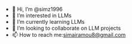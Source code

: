 - 👋 Hi, I’m @simz1996
- 👀 I’m interested in LLMs
- 🌱 I’m currently learning LLMs
- 💞️ I’m looking to collaborate on LLM projects
- 📫 How to reach me:simairamou8@gmail.com



<!---
simz1996/simz1996 is a ✨ special ✨ repository because its `README.md` (this file) appears on your GitHub profile.
You can click the Preview link to take a look at your changes.
--->
